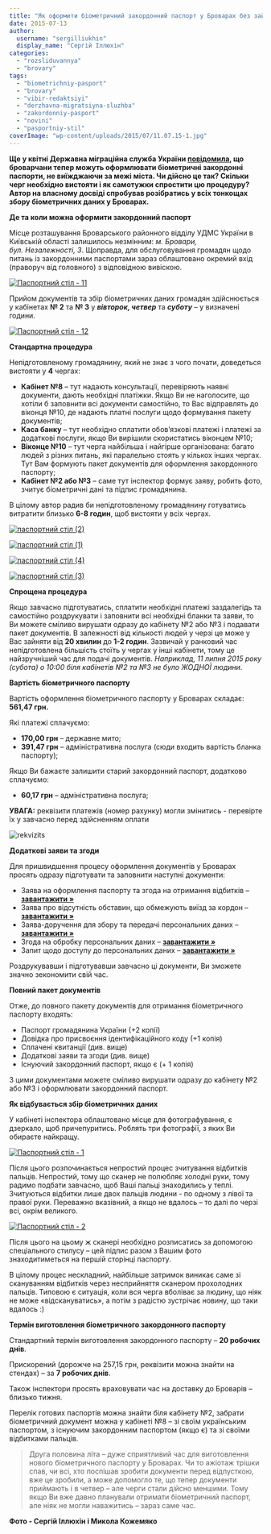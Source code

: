 ```yaml
---
title: "Як оформити біометричний закордонний паспорт у Броварах без зайвих черг"
date: 2015-07-13
author: 
  username: "sergilliukhin"
  display_name: "Сергій Іллюхін"
categories: 
  - "rozsliduvannya"
  - "brovary"
tags: 
  - "biometrichniy-pasport"
  - "brovary"
  - "vibir-redaktsiyi"
  - "derzhavna-migratsiyna-sluzhba"
  - "zakordonniy-pasport"
  - "novini"
  - "pasportniy-stil"
coverImage: "wp-content/uploads/2015/07/11.07.15-1.jpg"
---
```


**Ще у квітні Державна міграційна служба України [повідомила](http://dmsu.gov.ua/component/content/article/9-ukrainska/novyny/novyny-dms-ukrainy/3003-u-kijivskij-oblasti-vidkrito-chergovij-punkt-oformlennya-biometrichnikh-pasportiv), що броварчани тепер можуть оформлювати біометричні закордонні паспорти, не виїжджаючи за межі міста. Чи дійсно це так? Скільки черг необхідно вистояти і як самотужки спростити цю процедуру? Автор на власному досвіді спробував розібратись у всіх тонкощах збору біометричних даних у Броварах.**

**Де та коли можна оформити закордонний паспорт**

Місце розташування Броварського районного відділу УДМС України в Київській області залишилось незмінним: _м. Бровари, бул. Незалежності, 3_. Щоправда, для обслуговування громадян щодо питань із закордонними паспортами зараз облаштовано окремий вхід (праворуч від головного) з відповідною вивіскою.

[![Паспортний стіл - 11](https://mpz.brovary.org/wp-content/uploads/2015/07/11.07.15-11.jpg)](https://mpz.brovary.org/wp-content/uploads/2015/07/11.07.15-11.jpg)

Прийом документів та збір біометричних даних громадян здійснюється у кабінетах **№ 2** та **№ 3** у _**вівторок, четвер**_ та _**суботу**_ – у визначені години.

[![Паспортний стіл - 12](https://mpz.brovary.org/wp-content/uploads/2015/07/11.07.15-12.jpg)](https://mpz.brovary.org/wp-content/uploads/2015/07/11.07.15-12.jpg)

**Стандартна процедура**

Непідготовленому громадянину, який не знає з чого почати, доведеться вистояти у **4** чергах:

- **Кабінет №8** – тут надають консультації, перевіряють наявні документи, дають необхідні платіжки. Якщо Ви не наголосите, що хотіли б заповнити всі документи самостійно, то Вас відправлять до віконця №10, де надають платні послуги щодо формування пакету документів;
- **Каса банку** – тут необхідно сплатити обов’язкові платежі і платежі за додаткові послуги, якщо Ви вирішили скористатись віконцем №10;
- **Віконце №10** – тут черга найбільша і найгірше організована: багато людей з різних питань, які паралельно стоять у кількох інших чергах. Тут Вам формують пакет документів для оформлення закордонного паспорту;
- **Кабінет №2 або №3** – саме тут інспектор формує заяву, робить фото, зчитує біометричні дані та підпис громадянина.

В цілому автор радив би непідготовленому громадянину готуватись витратити близько **6-8 годин**, щоб вистояти у всіх чергах.

[![паспортний стіл (2)](https://mpz.brovary.org/wp-content/uploads/2015/07/pasportnyj-stil-2.jpg)](https://mpz.brovary.org/wp-content/uploads/2015/07/pasportnyj-stil-2.jpg)

[![паспортний стіл (1)](https://mpz.brovary.org/wp-content/uploads/2015/07/pasportnyj-stil-1.jpg)](https://mpz.brovary.org/wp-content/uploads/2015/07/pasportnyj-stil-1.jpg)

[![паспортний стіл (4)](https://mpz.brovary.org/wp-content/uploads/2015/07/pasportnyj-stil-4.jpg)](https://mpz.brovary.org/wp-content/uploads/2015/07/pasportnyj-stil-4.jpg)

[![паспортний стіл (3)](https://mpz.brovary.org/wp-content/uploads/2015/07/pasportnyj-stil-3.jpg)](https://mpz.brovary.org/wp-content/uploads/2015/07/pasportnyj-stil-3.jpg)

**Спрощена процедура**

Якщо завчасно підготуватись, сплатити необхідні платежі заздалегідь та самостійно роздрукувати і заповнити всі необхідні бланки та заяви, то Ви можете сміливо вирушати одразу до кабінету №2 або №3 і подавати пакет документів. В залежності від кількості людей у черзі це може у Вас зайняти від **20 хвилин** до **1-2 годин**. Зазвичай у ранковий час непідготовлена більшість стоїть у чергах у інші кабінети, тому це найзручніший час для подачі документів. _Наприклад, 11 липня 2015 року (субота) о 10:00 біля кабінетів №2 та №3 не було ЖОДНОЇ людини_.

**Вартість біометричного паспорту**

Вартість оформлення біометричного паспорту у Броварах складає: **561,47 грн.**

Які платежі сплачуємо:

- **170,00 грн** – державне мито;
- **391,47 грн** – адміністративна послуга (сюди входить вартість бланка паспорту);

Якщо Ви бажаєте залишити старий закордонний паспорт, додатково сплачуємо:

- **60,17 грн** – адміністративна послуга;

**УВАГА:** реквізити платежів (номер рахунку) могли змінитись - перевірте їх у завчасно перед здійсненням оплати

![rekvizits](https://mpz.brovary.org/wp-content/uploads/2015/07/rekvizits.jpg)

**Додаткові заяви та згоди**

Для пришвидшення процесу оформлення документів у Броварах просять одразу підготувати та заповнити наступні документи:

- Заява на оформлення паспорту та згода на отримання відбитків – **[завантажити »](https://mpz.brovary.org/wp-content/uploads/2015/07/passport0001.jpg)**
- Заява про відсутність обставин, що обмежують виїзд за кордон – **[завантажити »](https://mpz.brovary.org/wp-content/uploads/2015/07/passport0002.jpg)**
- Заява-доручення для збору та передачі персональних даних – **[завантажити »](https://mpz.brovary.org/wp-content/uploads/2015/07/passport0003.jpg)**
- Згода на обробку персональних даних – **[завантажити »](https://mpz.brovary.org/wp-content/uploads/2015/07/passport0004.jpg)**
- Запит щодо доступу до персональних даних – **[завантажити »](https://mpz.brovary.org/wp-content/uploads/2015/07/passport0005.jpg)**

Роздрукувавши і підготувавши завчасно ці документи, Ви зможете значно зекономити свій час.

**Повний пакет документів**

Отже, до повного пакету документів для отримання біометричного паспорту входять:

- Паспорт громадянина України (+2 копії)
- Довідка про присвоєння ідентифікаційного коду (+1 копія)
- Сплачені квитанції (див. вище)
- Додаткові заяви та згоди (див. вище)
- Існуючий закордонний паспорт, якщо є (+ 1 копія)

З цими документами можете сміливо вирушати одразу до кабінету №2 або №3 і оформлювати закордонний паспорт.

**Як відбувається збір біометричних даних**

У кабінеті інспектора облаштовано місце для фотографування, є дзеркало, щоб причепуритись. Роблять три фотографії, з яких Ви обираєте найкращу.

[![Паспортний стіл - 1](https://mpz.brovary.org/wp-content/uploads/2015/07/11.07.15-1.jpg)](https://mpz.brovary.org/wp-content/uploads/2015/07/11.07.15-1.jpg)

Після цього розпочинається непростий процес зчитування відбитків пальців. Непростий, тому що сканер не полюбляє холодні руки, тому радимо подбати завчасно, щоб Ваші пальці знаходились у теплі. Зчитуються відбитки лише двох пальців людини - по одному з лівої та правої руки. Переважно вказівний, а якщо не вдалось – то далі по черзі всі, окрім великого.

[![Паспортний стіл - 2](https://mpz.brovary.org/wp-content/uploads/2015/07/11.07.15-2.jpg)](https://mpz.brovary.org/wp-content/uploads/2015/07/11.07.15-2.jpg)

Після цього на цьому ж сканері необхідно розписатись за допомогою спеціального стилусу – цей підпис разом з Вашим фото знаходитиметься на першій сторінці паспорту.

В цілому процес нескладний, найбільше затримок виникає саме зі скануванням відбитків через несприйняття сканером прохолодних пальців. Типовою є ситуація, коли вся черга вболіває за людину, що ніяк не може «відскануватись», а потім з радістю зустрічає новину, що таки вдалось :)

**Термін виготовлення біометричного закордонного паспорту**

Стандартний термін виготовлення закордонного паспорту – **20 робочих днів**.

Прискорений (дорожче на 257,15 грн, реквізити можна знайти на стендах) – за **7 робочих днів**.

Також інспектори просять враховувати час на доставку до Броварів – близько тижня.

Перелік готових паспортів можна знайти біля кабінету №2, забрати біометричний документ можна у кабінеті №8 – зі своїм українським паспортом, з існуючим закордонним паспортом (якщо є) та зі своїми відбитками пальців.

> Друга половина літа – дуже сприятливий час для виготовлення нового біометричного паспорту у Броварах. Чи то ажіотаж трішки спав, чи всі, хто поспішав зробити документи перед відпусткою, вже це зробили, а може допомогло те, що тепер документи приймають і в четвер – але черги стали дійсно меншими. Тому якщо Ви вже давно планували отримати біометричний паспорт, але ніяк не могли наважитись – зараз саме час.

**Фото - Сергій Іллюхін і Микола Кожемяко**
